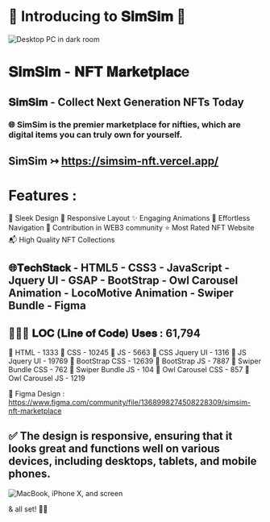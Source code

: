 # 🌟 Introducing to 𝐒𝐢𝐦𝐒𝐢𝐦 🌟 
![Desktop PC in dark room](https://github.com/codeaashu/SimSim/assets/130897584/70b7f046-dcbc-4349-ae2b-0e3fa5cffda2)

# 𝐒𝐢𝐦𝐒𝐢𝐦 - 𝐍𝐅𝐓 𝐌𝐚𝐫𝐤𝐞𝐭𝐩𝐥𝐚𝐜e
## 𝐒𝐢𝐦𝐒𝐢𝐦 - Collect Next Generation NFTs Today 
### 🌐 SimSim is the premier marketplace for nifties, which are digital items you can truly own for yourself.

## SimSim ↣ https://simsim-nft.vercel.app/

# Features :
🎨 Sleek Design
📱 Responsive Layout
✨ Engaging Animations 
🚀 Effortless Navigation
💌 Contribution in WEB3 community
⭐ Most Rated NFT Website
📬 High Quality NFT Collections


## 🌐𝐓𝐞𝐜𝐡𝐒𝐭𝐚𝐜𝐤 - HTML5 - CSS3 - JavaScript - Jquery UI - GSAP - BootStrap - Owl Carousel Animation - LocoMotive Animation - Swiper Bundle - Figma


## 👩🏻‍💻 𝐋𝐎𝐂 (𝐋𝐢𝐧𝐞 𝐨𝐟 𝐂𝐨𝐝𝐞) 𝐔𝐬𝐞𝐬 : 61,794
📂 HTML - 1333
📂 CSS - 10245
📂 JS - 5663
📂 CSS Jquery UI - 1316
📂 JS Jquery UI - 19769
📂 BootStrap CSS - 12639
📂 BootStrap JS - 7887
📂 Swiper Bundle CSS - 762
📂 Swiper Bundle JS - 104
📂 Owl Carousel CSS - 857
📂 Owl Carousel JS - 1219


🎨 Figma Design : https://www.figma.com/community/file/1368998274508228309/simsim-nft-marketplace

## ✅ The design is responsive, ensuring that it looks great and functions well on various devices, including desktops, tablets, and mobile phones.
![MacBook, iPhone X, and screen](https://github.com/codeaashu/SimSim/assets/130897584/ce91c640-a159-4599-a97b-fbc95154e3bc)


& all set! 👍🏻
